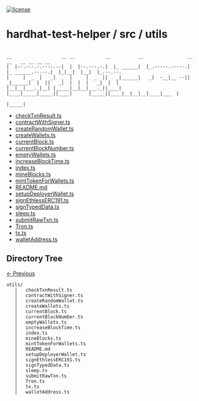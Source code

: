 
[![license](https://img.shields.io/github/license/jamesisaac/react-native-background-task.svg)](https://opensource.org/licenses/MIT)


# hardhat-test-helper / src / utils

```

__                  __ __           __          __                __                 __   __ __ __ __         
|  |--.---.-.----.--|  |  |--.---.-.|  |_ ______|  |_.-----.-----.|  |_ ______.--.--.|  |_|__|  |__|  |_.--.--.
|     |  _  |   _|  _  |     |  _  ||   _|______|   _|  -__|__ --||   _|______|  |  ||   _|  |  |  |   _|  |  |
|__|__|___._|__| |_____|__|__|___._||____|      |____|_____|_____||____|      |_____||____|__|__|__|____|___  |
                                                                                                        |_____|
```


 - [checkTxnResult.ts](./checkTxnResult.ts) - [contractWithSigner.ts](./contractWithSigner.ts) - [createRandomWallet.ts](./createRandomWallet.ts) - [createWallets.ts](./createWallets.ts) - [currentBlock.ts](./currentBlock.ts) - [currentBlockNumber.ts](./currentBlockNumber.ts) - [emptyWallets.ts](./emptyWallets.ts) - [increaseBlockTime.ts](./increaseBlockTime.ts) - [index.ts](./index.ts) - [mineBlocks.ts](./mineBlocks.ts) - [mintTokenForWallets.ts](./mintTokenForWallets.ts) - [README.md](./README.md) - [setupDeployerWallet.ts](./setupDeployerWallet.ts) - [signEthlessERC191.ts](./signEthlessERC191.ts) - [signTypedData.ts](./signTypedData.ts) - [sleep.ts](./sleep.ts) - [submitRawTxn.ts](./submitRawTxn.ts) - [Tron.ts](./Tron.ts) - [tx.ts](./tx.ts) - [walletAddress.ts](./walletAddress.ts)
## Directory Tree
[<- Previous](https://github.com/gluwa/Contract-Utilities)
```
utils/
   │   checkTxnResult.ts
   │   contractWithSigner.ts
   │   createRandomWallet.ts
   │   createWallets.ts
   │   currentBlock.ts
   │   currentBlockNumber.ts
   │   emptyWallets.ts
   │   increaseBlockTime.ts
   │   index.ts
   │   mineBlocks.ts
   │   mintTokenForWallets.ts
   │   README.md
   │   setupDeployerWallet.ts
   │   signEthlessERC191.ts
   │   signTypedData.ts
   │   sleep.ts
   │   submitRawTxn.ts
   │   Tron.ts
   │   tx.ts
   │   walletAddress.ts
```
